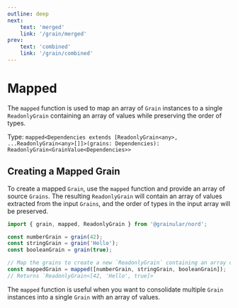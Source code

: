 ```yaml
---
outline: deep
next:
    text: 'merged'
    link: '/grain/merged'
prev:
    text: 'combined'
    link: '/grain/combined'
---
```


<!-- @format -->

# Mapped

The `mapped` function is used to map an array of `Grain` instances to a single `ReadonlyGrain` containing an array of values while preserving the order of types.

Type: `mapped<Dependencies extends [ReadonlyGrain<any>, ...ReadonlyGrain<any>[]]>(grains: Dependencies): ReadonlyGrain<GrainValue<Dependencies>>`

## Creating a Mapped Grain

To create a mapped `Grain`, use the `mapped` function and provide an array of source `Grains`. The resulting `ReadonlyGrain` will contain an array of values extracted from the input `Grains`, and the order of types in the input array will be preserved.

```ts
import { grain, mapped, ReadonlyGrain } from '@grainular/nord';

const numberGrain = grain(42);
const stringGrain = grain('Hello');
const booleanGrain = grain(true);

// Map the grains to create a new `ReadonlyGrain` containing an array of values.
const mappedGrain = mapped([numberGrain, stringGrain, booleanGrain]);
// Returns `ReadonlyGrain<[42, 'Hello', true]>`
```

The `mapped` function is useful when you want to consolidate multiple `Grain` instances into a single `Grain` with an array of values.

<CodeLink name="mapped.ts" link="https://github.com/Grainular-Nord/nord/blob/main/src/lib/grains/mapped.ts"></CodeLink>
